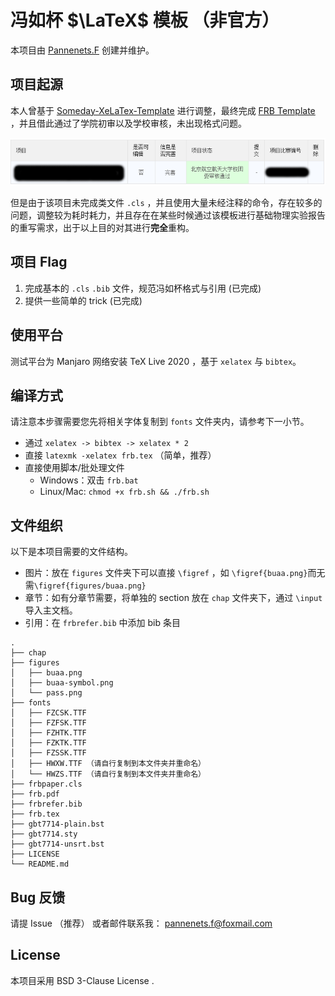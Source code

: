 # 冯如杯 $\LaTeX$ 模板 （非官方）

本项目由 [Pannenets.F](https://github.com/PannenetsF) 创建并维护。


## 项目起源

本人曾基于 [Someday-XeLaTex-Template](https://github.com/Somedaywilldo/Someday-XeLaTex-Template) 进行调整，最终完成 [FRB Template](https://github.com/PannenetsF/FRB-Template) ，并且借此通过了学院初审以及学校审核，未出现格式问题。

![](figures/pass.png)

但是由于该项目未完成类文件 `.cls` ，并且使用大量未经注释的命令，存在较多的问题，调整较为耗时耗力，并且存在在某些时候通过该模板进行基础物理实验报告的重写需求，出于以上目的对其进行**完全**重构。

## 项目 Flag

1. 完成基本的 `.cls` `.bib` 文件，规范冯如杯格式与引用 (已完成)
2. 提供一些简单的 trick (已完成)

## 使用平台

测试平台为 Manjaro 网络安装 TeX Live 2020 ，基于 `xelatex` 与 `bibtex`。

## 编译方式

请注意本步骤需要您先将相关字体复制到 `fonts` 文件夹内，请参考下一小节。

- 通过 `xelatex -> bibtex -> xelatex * 2`
- 直接 `latexmk -xelatex frb.tex` （简单，推荐）
- 直接使用脚本/批处理文件
  - Windows：双击 `frb.bat`
  - Linux/Mac: `chmod +x frb.sh && ./frb.sh` 

## 文件组织

以下是本项目需要的文件结构。

- 图片：放在 `figures` 文件夹下可以直接 `\figref` ，如 `\figref{buaa.png}`而无需`\figref{figures/buaa.png}` 
- 章节：如有分章节需要，将单独的 section 放在 `chap` 文件夹下，通过 `\input` 导入主文档。
- 引用：在 `frbrefer.bib` 中添加 bib 条目

```
.
├── chap
├── figures
│   ├── buaa.png
│   ├── buaa-symbol.png
│   └── pass.png
├── fonts
│   ├── FZCSK.TTF
│   ├── FZFSK.TTF
│   ├── FZHTK.TTF
│   ├── FZKTK.TTF
│   ├── FZSSK.TTF
│   ├── HWXW.TTF （请自行复制到本文件夹并重命名）
│   └── HWZS.TTF （请自行复制到本文件夹并重命名）
├── frbpaper.cls
├── frb.pdf
├── frbrefer.bib
├── frb.tex
├── gbt7714-plain.bst
├── gbt7714.sty
├── gbt7714-unsrt.bst
├── LICENSE
└── README.md
```

## Bug 反馈

请提 Issue （推荐） 或者邮件联系我： [pannenets.f@foxmail.com](mailto:pannenets.f@foxmail.com)

## License

本项目采用 BSD 3-Clause License .


